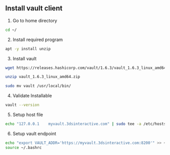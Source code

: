 ## Install vault client

1. Go to home directory
```bash
cd ~/
```

2. Install required program
```bash
apt -y install unzip
```

3. Install vault
```bash
wget https://releases.hashicorp.com/vault/1.6.3/vault_1.6.3_linux_amd64.zip
```

```bash
unzip vault_1.6.3_linux_amd64.zip
```

```bash
sudo mv vault /usr/local/bin/
```

4. Validate Installable
```bash
vault --version
```

5. Setup host file
```bash
echo "127.0.0.1    myvault.3dsinteractive.com" | sudo tee -a /etc/hosts
```

6. Setup vault endpoint
```bash
echo "export VAULT_ADDR='https://myvault.3dsinteractive.com:8200'" >> ~/.bashrc
source ~/.bashrc
```


